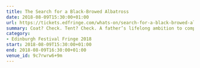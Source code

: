 ```yaml
---
title: The Search for a Black-Browed Albatross
date: 2018-08-09T15:30:00+01:00
url: https://tickets.edfringe.com/whats-on/search-for-a-black-browed-albatross
summary: Coat? Check. Tent? Check. A father’s lifelong ambition to complete? Check. Charlie is about to embark on the journey that her late father never did. To find the one bird that had eluded him, to rekindle their lost relationship.
category:
- Edinburgh Festival Fringe 2018
start: 2018-08-09T15:30:00+01:00
end: 2018-08-09T16:30:00+01:00
venue_id: 9c7rwrw6+9m
---
```

